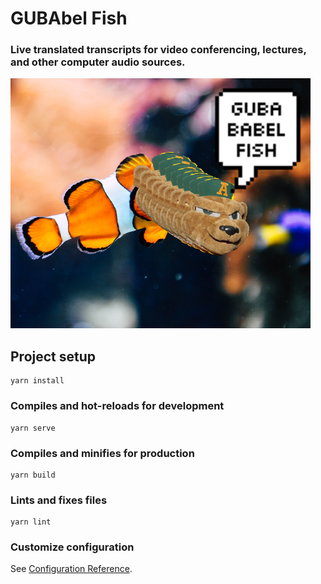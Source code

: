 # GUBAbel Fish
### Live translated transcripts for video conferencing, lectures, and other computer audio sources.

![Image of our beautiful university mascot after his reincarnation as a fish](_assets/guba-babel-fish.png)

## Project setup
```
yarn install
```

### Compiles and hot-reloads for development
```
yarn serve
```

### Compiles and minifies for production
```
yarn build
```

### Lints and fixes files
```
yarn lint
```

### Customize configuration
See [Configuration Reference](https://cli.vuejs.org/config/).
